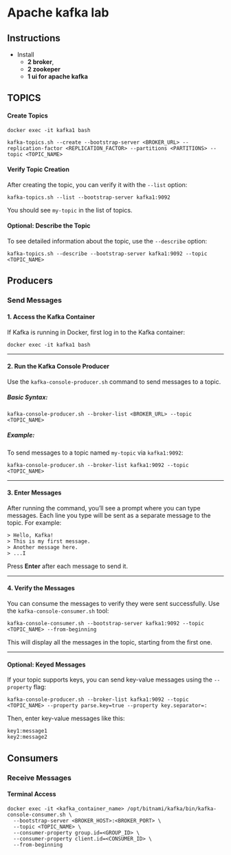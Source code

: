# Apache kafka lab

 ## Instructions
 * Install 
	 * **2 broker**, 
	 * **2 zookeper**	
	 * **1 ui for apache kafka**
	
## TOPICS
#### Create Topics
``` 
docker exec -it kafka1 bash 
```

```
kafka-topics.sh --create --bootstrap-server <BROKER_URL> --replication-factor <REPLICATION_FACTOR> --partitions <PARTITIONS> --topic <TOPIC_NAME> 
```

#### Verify Topic Creation

After creating the topic, you can verify it with the `--list` option:
```
kafka-topics.sh --list --bootstrap-server kafka1:9092
``` 

You should see `my-topic` in the list of topics.

#### **Optional: Describe the Topic**

To see detailed information about the topic, use the `--describe` option:
```
kafka-topics.sh --describe --bootstrap-server kafka1:9092 --topic <TOPIC_NAME>
```


## Producers

### Send Messages 
#### 1. **Access the Kafka Container**

If Kafka is running in Docker, first log in to the Kafka container:


```
docker exec -it kafka1 bash
``` 

----------

#### 2. **Run the Kafka Console Producer**

Use the `kafka-console-producer.sh` command to send messages to a topic.

##### Basic Syntax:

```
kafka-console-producer.sh --broker-list <BROKER_URL> --topic <TOPIC_NAME>
``` 

##### Example:

To send messages to a topic named `my-topic` via `kafka1:9092`:


```
kafka-console-producer.sh --broker-list kafka1:9092 --topic <TOPIC_NAME>
``` 

----------

#### 3. **Enter Messages**

After running the command, you’ll see a prompt where you can type messages. Each line you type will be sent as a separate message to the topic. For example:


```
> Hello, Kafka!
> This is my first message.
> Another message here.
> ...I
``` 

Press **Enter** after each message to send it.

----------

#### 4. **Verify the Messages**

You can consume the messages to verify they were sent successfully. Use the `kafka-console-consumer.sh` tool:

```
kafka-console-consumer.sh --bootstrap-server kafka1:9092 --topic <TOPIC_NAME> --from-beginning
``` 

This will display all the messages in the topic, starting from the first one.

----------

#### Optional: Keyed Messages

If your topic supports keys, you can send key-value messages using the `--property` flag:

```
kafka-console-producer.sh --broker-list kafka1:9092 --topic <TOPIC_NAME> --property parse.key=true --property key.separator=:
```

Then, enter key-value messages like this:

```
key1:message1
key2:message2
```
## Consumers

### Receive Messages 

#### Terminal Access
```
docker exec -it <kafka_container_name> /opt/bitnami/kafka/bin/kafka-console-consumer.sh \
  --bootstrap-server <BROKER_HOST>:<BROKER_PORT> \
  --topic <TOPIC_NAME> \
  --consumer-property group.id=<GROUP_ID> \
  --consumer-property client.id=<CONSUMER_ID> \
  --from-beginning


```